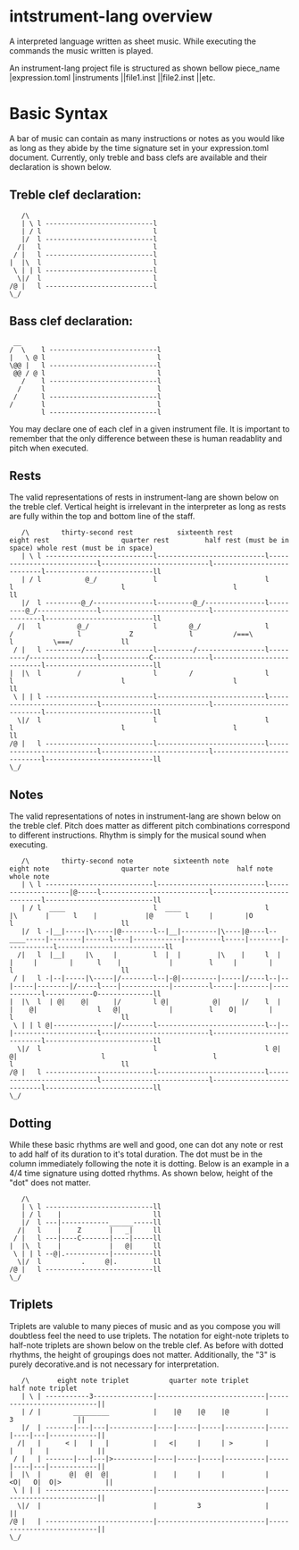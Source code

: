# intstrument-lang overview
A interpreted language written as sheet music. While executing the commands the music written is played.

An instrument-lang project file is structured as shown bellow
piece_name
|expression.toml
|instruments
||file1.inst
||file2.inst
||etc.

# Basic Syntax
A bar of music can contain as many instructions or notes as you would like as long as they abide by the time signature set in your expression.toml document. Currently, only treble and bass clefs are available and their declaration is shown below.

## Treble clef declaration:

```
   /\
   | \ l ---------------------------l
   | / l                            l
   |/  l ---------------------------l
  /|   l                            l
 / |   l ---------------------------l
|  |\  l                            l 
 \ | | l ---------------------------l
  \|/  l                            l 
/@ |   l ---------------------------l
\_/
```

## Bass clef declaration:

```
 __
/  \    l ---------------------------l
|   \ @ l                            l
\@@ |   l ---------------------------l
 @@ / @ l                            l
   /    l ---------------------------l
  /     l                            l 
 /      l ---------------------------l
/       l                            l 
        l ---------------------------l

```

You may declare one of each clef in a given instrument file. It is important to remember that the only difference between these is human readablity and pitch when executed.

## Rests
The valid representations of rests in instrument-lang are shown below on the treble clef. Vertical height is irrelevant in the interpreter as long as rests are fully within the top and bottom line of the staff.

```
   /\        thirty-second rest           sixteenth rest                eight rest                  quarter rest         half rest (must be in space) whole rest (must be in space)
   | \ l ---------------------------l---------------------------l---------------------------l---------------------------l---------------------------l---------------------------ll
   | / l           @_/              l                           l                           l                           l                           l                           ll
   |/  l ---------@_/---------------l---------@_/---------------l---------@_/---------------l---------------------------l---------------------------l---------------------------ll
  /|   l         @_/                l        @_/                l          /                l            Z              l          /===\            l          \===/            ll
 / |   l ---------/-----------------l---------/-----------------l---------/-----------------l------------C--------------l---------------------------l---------------------------ll
|  |\  l         /                  l        /                  l                           l                           l                           l                           ll 
 \ | | l ---------------------------l---------------------------l---------------------------l---------------------------l---------------------------l---------------------------ll
  \|/  l                            l                           l                           l                           l                           l                           ll 
/@ |   l ---------------------------l---------------------------l---------------------------l---------------------------l---------------------------l---------------------------ll
\_/

```

## Notes
The valid representations of notes in instrument-lang are shown below on the treble clef. Pitch does matter as different pitch combinations correspond to different instructions. Rhythm is simply for the musical sound when executing.

```
   /\        thirty-second note          sixteenth note                eight note                  quarter note                 half note                  whole note 
   | \ l ---------------------------l---------------------------l--------------------|@-----l---------------------------l---------------------------l---------------------------ll
   | / l  ____                      l  ____                     l           |\       |      l    |            |@        l     |        |O           l                           ll
   |/  l -|__|-----|\-----|@--------l--|__|---------|\----|@----l--____-----|--------|------l----|------------|---------l-----|--------|------------l---------------------------ll
  /|   l  |__|     |\     |         l  |  |         |\    |     l  |  |     |        |      l    |            |         l     |        |            l                           ll
 / |   l -|--|-----|\-----|/--------l--|-@|---------|-----|/----l--|--|-----|--------|/-----l----|------------|---------l-----|--------|------------l------------O--------------ll
|  |\  l  | @|    @|      |/        l @|           @|     |/    l  |  |    @|               l   @|            |         l    O|        |            l                           ll 
 \ | | l @|---------------|/--------l---------------------------l--|--|---------------------l---------------------------l---------------------------l---------------------------ll
  \|/  l                            l                           l @| @|                     l                           l                           l                           ll 
/@ |   l ---------------------------l---------------------------l---------------------------l---------------------------l---------------------------l---------------------------ll
\_/

```

## Dotting
While these basic rhythms are well and good, one can dot any note or rest to add half of its duration to it's total duration. The dot must be in the column immediately following the note it is dotting. Below is an example in a 4/4 time signature using dotted rhythms. As shown below, height of the "dot" does not matter.
```
   /\        
   | \ l ---------------------------ll
   | / l    |                       ll
   |/  l ---|------------______-----ll
  /|   l    |    Z       |   _|     ll
 / |   l ---|----C-------|----|-----ll
|  |\  l    |            |   @|     ll 
 \ | | l --@|.-----------|----------ll
  \|/  l          .     @|.         ll 
/@ |   l ---------------------------ll
\_/         

```

## Triplets
Triplets are valuble to many pieces of music and as you compose you will doubtless feel the need to use triplets. The notation for eight-note triplets to half-note triplets are shown below on the treble clef. As before with dotted rhythms, the height of groupings does not matter. Additionally, the "3" is purely decorative.and is not necessary for interpretation.
```
   /\       eight note triplet          quarter note triplet        half note triplet
   | \ | -----------3---------------|---------------------------|---------------------------||
   | / |        _________           |    |@    |@    |@         |          3                ||
   |/  | -------|---|---|-----------|----|-----|-----|----------|-----|----|---|------------||
  /|   |      < |   |   |           |   <|     |     | >        |     |    |   |            ||
 / |   | -------|---|---|>----------|----|-----|-----|----------|-----|----|---|------------||
|  |\  |       @|  @|  @|           |    |     |     |          |   <O|   O|  O|>           || 
 \ | | | ---------------------------|---------------------------|---------------------------||
  \|/  |                            |          3                |                           || 
/@ |   | ---------------------------|---------------------------|---------------------------||
\_/

```
